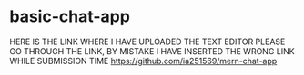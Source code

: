 # basic-chat-app
HERE IS THE LINK WHERE I HAVE UPLOADED THE TEXT EDITOR PLEASE GO THROUGH THE LINK, BY MISTAKE I HAVE INSERTED THE WRONG LINK WHILE SUBMISSION TIME
https://github.com/ia251569/mern-chat-app
